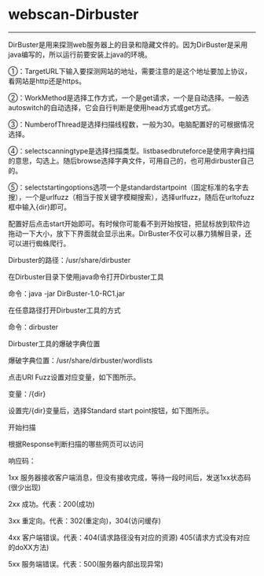 # webscan-Dirbuster
---

DirBuster是用来探测web服务器上的目录和隐藏文件的。因为DirBuster是采用java编写的，所以运行前要安装上java的环境。

①：TargetURL下输入要探测网站的地址，需要注意的是这个地址要加上协议，看网站是http还是https。

②：WorkMethod是选择工作方式，一个是get请求，一个是自动选择。一般选autoswitch的自动选择，它会自行判断是使用head方式或get方式。

③：NumberofThread是选择扫描线程数，一般为30。电脑配置好的可根据情况选择。

④：selectscanningtype是选择扫描类型。listbasedbruteforce是使用字典扫描的意思，勾选上。随后browse选择字典文件，可用自己的，也可用dirbuster自己的。

⑤：selectstartingoptions选项一个是standardstartpoint（固定标准的名字去搜），一个是urlfuzz（相当于按关键字模糊搜索），选择urlfuzz，随后在urltofuzz框中输入{dir}即可。

配置好后点击start开始即可。有时候你可能看不到开始按钮，把鼠标放到软件边拖动一下大小，放下下界面就会显示出来。DirBuster不仅可以暴力猜解目录，还可以进行蜘蛛爬行。

Dirbuster的路径：/usr/share/dirbuster

在Dirbuster目录下使用java命令打开Dirbuster工具

命令：java -jar DirBuster-1.0-RC1.jar

在任意路径打开Dirbuster工具的方式

命令：dirbuster

Dirbuster工具的爆破字典位置

爆破字典位置：/usr/share/dirbuster/wordlists

点击URl Fuzz设置对应变量，如下图所示。

变量：/{dir}

设置完/{dir}变量后，选择Standard start point按钮，如下图所示。

开始扫描

根据Response判断扫描的哪些网页可以访问

响应码：

1xx 服务器接收客户端消息，但没有接收完成，等待一段时间后，发送1xx状态码(很少出现)

2xx 成功。代表：200(成功)

3xx 重定向。代表：302(重定向)，304(访问缓存)

4xx 客户端错误。代表：404(请求路径没有对应的资源) 405(请求方式没有对应的doXX方法)

5xx 服务端错误。代表：500(服务器内部出现异常)

